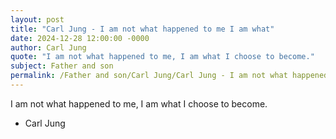 ```yaml
---
layout: post
title: "Carl Jung - I am not what happened to me I am what"
date: 2024-12-28 12:00:00 -0000
author: Carl Jung
quote: "I am not what happened to me, I am what I choose to become."
subject: Father and son
permalink: /Father and son/Carl Jung/Carl Jung - I am not what happened to me I am what
---
```


I am not what happened to me, I am what I choose to become.

- Carl Jung
